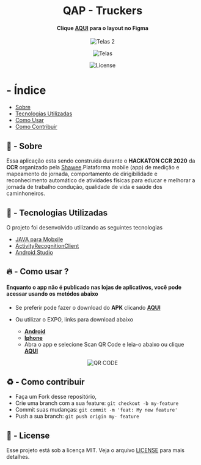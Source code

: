 <h1 align="center">
    <b>QAP - Truckers</b> 
</h1>


<h4 align="center">

   Clique [AQUI](https://www.figma.com/file/rhQoNJjI3eErwccpImJQaQ/QAP-Truckers?node-id=0%3A1) para o layout no Figma
</h4>

<p align="center">
  <img alt="Telas 2" src="https://i.ibb.co/xf8JYB2/Whats-App-Image-2020-06-13-at-14-40-57.jpg" >
</p>

<p align="center">
  <img alt="Telas" src="https://i.ibb.co/CKY3S4f/Whats-App-Image-2020-06-13-at-14-40-57-1.jpg" >
</p>


<p align="center">
  <img alt="License" src="https://img.shields.io/github/license/vitorserrano/ecoleta?color=%237519C1">
</p>

#  -  Índice

- [Sobre](#sobre)
- [Tecnologias Utilizadas](#tecnologias-utilizadas)
- [Como Usar](#como-usar)
- [Como Contribuir](#como-contribuir)

<a id="sobre"></a>

## :bookmark:  -  Sobre
 

Essa aplicação esta sendo construída durante o <strong>HACKATON CCR 2020</strong> da <strong>CCR</strong> organizado pela [Shawee](https://shawee.io/).Plataforma mobile (app) de
medição e mapeamento de jornada, comportamento de dirigibilidade
e reconhecimento automático de atividades físicas para educar e melhorar a jornada de trabalho
condução,
qualidade de vida e saúde dos caminhoneiros.</strong>

<a id="tecnologias-utilizadas"></a>

## :rocket:  -  Tecnologias Utilizadas

O projeto foi desenvolvido utilizando as seguintes tecnologias

- [JAVA para Mobxile](https://www.typescriptlang.org/)
- [ActivityRecognitionClient](https://developers.google.com/android/reference/com/google/android/gms/location/ActivityRecognitionClient)
- [Android Studio](https://developer.android.com/studio)


<a id="como-usar"></a>

## :fire:  -  Como usar ? 

<h4>Enquanto o app não é publicado nas lojas de aplicativos, você pode acessar usando os metódos abaixo</h4>

  - Se preferir pode fazer o download do **APK** clicando **[AQUI](https://github.com/armandobretas/mobile-hackaton)** 
  - Ou utilizar o EXPO, links para download abaixo
  
    - **[Android](https://play.google.com/store/apps/details?id=host.exp.exponent)**
    - **[Iphone](https://apps.apple.com/br/app/expo-client/id982107779)**
    - Abra o app e selecione Scan QR Code e leia-o abaixo ou clique **[AQUI](https://expo.io/@armandobretas/parada)**

  <p align="center">
    <img alt="QR CODE" src="https://i.ibb.co/3TRXDt1/download-5.png" >
  </p>


<a id="como-contribuir"></a>

## :recycle:  -  Como contribuir

- Faça um Fork desse repositório,
- Crie uma branch com a sua feature: `git checkout -b my-feature`
- Commit suas mudanças: `git commit -m 'feat: My new feature'`
- Push a sua branch: `git push origin my-
feature`


## :memo:  -  License

Esse projeto está sob a licença MIT. Veja o arquivo [LICENSE](LICENSE.md) para mais detalhes.
